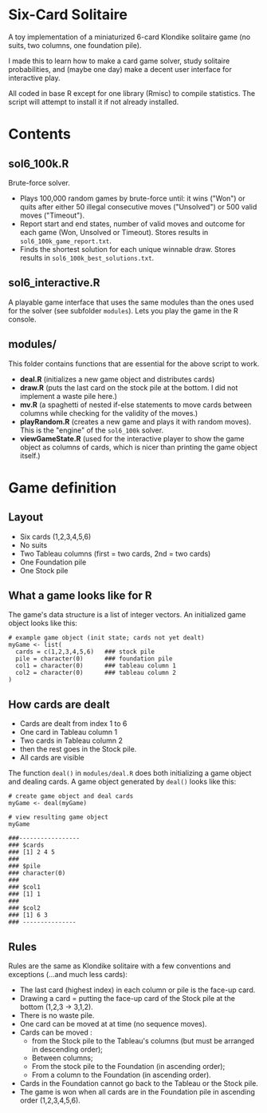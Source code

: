 # Six-Card Solitaire 
A toy implementation of a miniaturized 6-card Klondike solitaire game (no suits, two columns, one foundation pile). 

I made this to learn how to make a card game solver, study solitaire probabilities, and (maybe one day) make a decent user interface for interactive play. 

All coded in base R except for one library (Rmisc) to compile statistics. The script will attempt to install it if not already installed. 

# Contents

## sol6_100k.R 
Brute-force solver.
 - Plays 100,000 random games by brute-force until: it wins ("Won") or quits after either 50 illegal consecutive moves ("Unsolved") or 500 valid moves ("Timeout").
 - Report start and end states, number of valid moves and outcome for each game (Won, Unsolved or Timeout). Stores results in `sol6_100k_game_report.txt`.
 - Finds the shortest solution for each unique winnable draw. Stores results in `sol6_100k_best_solutions.txt`.

## sol6_interactive.R
A playable game interface that uses the same modules than the ones used for the solver (see subfolder `modules`). Lets you play the game in the R console.

## modules/
This folder contains functions that are essential for the above script to work.
 - **deal.R** (initializes a new game object and distributes cards)
 - **draw.R** (puts the last card on the stock pile at the bottom. I did not implement a waste pile here.)
 - **mv.R** (a spaghetti of nested if-else statements to move cards between columns while checking for the validity of the moves.)
 - **playRandom.R** (creates a new game and plays it with random moves). This is the "engine" of the `sol6_100k` solver.
 - **viewGameState.R** (used for the interactive player to show the game object as columns of cards, which is nicer than printing the game object itself.) 

# Game definition

## Layout
 - Six cards (1,2,3,4,5,6)
 - No suits
 - Two Tableau columns (first = two cards, 2nd = two cards)
 - One Foundation pile
 - One Stock pile

## What a game looks like for R
The game's data structure is a list of integer vectors. An initialized game object looks like this:
```
# example game object (init state; cards not yet dealt)
myGame <- list(
  cards = c(1,2,3,4,5,6)   ### stock pile   
  pile = character(0)      ### foundation pile
  col1 = character(0)      ### tableau column 1
  col2 = character(0)      ### tableau column 2
)
```

## How cards are dealt
 - Cards are dealt from index 1 to 6
 - One card in Tableau column 1
 - Two cards in Tableau column 2
 - then the rest goes in the Stock pile.
 - All cards are visible

The function `deal()` in `modules/deal.R` does both initializing a game object and dealing cards.
A game object generated by `deal()` looks like this:
```
# create game object and deal cards
myGame <- deal(myGame)

# view resulting game object
myGame

###-----------------
### $cards
### [1] 2 4 5
###
### $pile
### character(0)
### 
### $col1
### [1] 1
###
### $col2
### [1] 6 3
### ---------------
```

## Rules
Rules are the same as Klondike solitaire with a few conventions and exceptions (...and much less cards):

 - The last card (highest index) in each column or pile is the face-up card.
 - Drawing a card = putting the face-up card of the Stock pile at the bottom (1,2,3 -> 3,1,2).
 - There is no waste pile.
 - One card can be moved at at time (no sequence moves).
 - Cards can be moved :
   - from the Stock pile to the Tableau's columns (but must be arranged in descending order);
   - Between columns;
   - From the stock pile to the Foundation (in ascending order);
   - From a column to the Foundation (in ascending order).
 - Cards in the Foundation cannot go back to the Tableau or the Stock pile.
 - The game is won when all cards are in the Foundation pile in ascending order (1,2,3,4,5,6).
